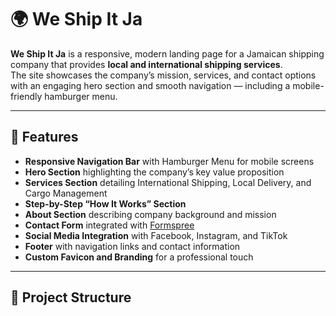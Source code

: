 # 🌍 We Ship It Ja

**We Ship It Ja** is a responsive, modern landing page for a Jamaican shipping company that provides **local and international shipping services**.  
The site showcases the company’s mission, services, and contact options with an engaging hero section and smooth navigation — including a mobile-friendly hamburger menu.

---

## 🚀 Features

- **Responsive Navigation Bar** with Hamburger Menu for mobile screens  
- **Hero Section** highlighting the company’s key value proposition  
- **Services Section** detailing International Shipping, Local Delivery, and Cargo Management  
- **Step-by-Step “How It Works” Section**  
- **About Section** describing company background and mission  
- **Contact Form** integrated with [Formspree](https://formspree.io)  
- **Social Media Integration** with Facebook, Instagram, and TikTok  
- **Footer** with navigation links and contact information  
- **Custom Favicon and Branding** for a professional touch  

---

## 🧱 Project Structure

